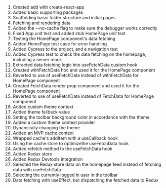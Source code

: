 1. Created add with create-react-app
2. Added basic supporting packages
3. Scaffolding basic folder structure and initial pages
4. Fetching and rendering data
5. Added the --no-cache flag to make sure the debugger works correctly
6. Fixed App unit test and added stub HomePage unit test
7. Testing the HomePage component's data fetching
8. Added HomePage test case for error handling
9. Added Cypress to the project, and a navigation test
10. Added Cypress test to check the data fetching on the homepage, including a server mock
11. Extracted data fetching logic into useFetchData custom hook
12. Created withFetchData hoc and used it for the HomePage component
13. Reverted to use of useFetchData instead of withFetchData for HomePage component
14. Created FetchData render prop component and used it for the HomePage component
15. Reverted to use of useFetchData instead of FetchData for HomePage component
16. Added custom theme context
17. Added theme fallback value
18. Setting the toolbar background color in accordance with the theme
19. Added a custom theme context provider
20. Dynamically changing the theme
21. Added an MVP cache context
22. Wrapped cache's addItem with a useCallback hook
23. Using the cache store to optimizethe useFetchData hook
24. Added refetch method to the useFetchData hook
25. Added Redux store
26. Added Redux Devtools integration
27. Selected the Redux store data on the homepage feed instead of fetching data with useFetchData
28. Selecting the currently logged in user in the toolbar
29. Data fetching with useEffect, but dispatching the fetched data to Redux
